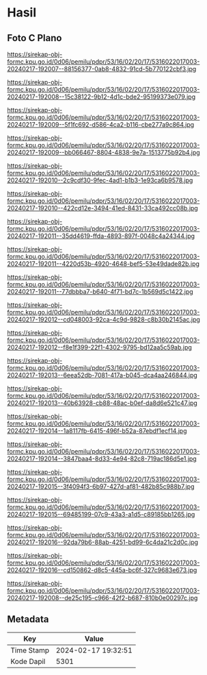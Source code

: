 # Hasil

## Foto C Plano

https://sirekap-obj-formc.kpu.go.id/0d06/pemilu/pdpr/53/16/02/20/17/5316022017003-20240217-192007--88156377-0ab8-4832-91cd-5b770122cbf3.jpg

https://sirekap-obj-formc.kpu.go.id/0d06/pemilu/pdpr/53/16/02/20/17/5316022017003-20240217-192008--15c38122-9b12-4d1c-bde2-95199373e079.jpg

https://sirekap-obj-formc.kpu.go.id/0d06/pemilu/pdpr/53/16/02/20/17/5316022017003-20240217-192009--5f1fc692-d586-4ca2-b116-cbe277a9c864.jpg

https://sirekap-obj-formc.kpu.go.id/0d06/pemilu/pdpr/53/16/02/20/17/5316022017003-20240217-192009--bb066467-8804-4838-9e7a-1513775b92b4.jpg

https://sirekap-obj-formc.kpu.go.id/0d06/pemilu/pdpr/53/16/02/20/17/5316022017003-20240217-192010--2c9cdf30-9fec-4ad1-b1b3-1e93ca6b9578.jpg

https://sirekap-obj-formc.kpu.go.id/0d06/pemilu/pdpr/53/16/02/20/17/5316022017003-20240217-192010--422cd12e-3494-41ed-8431-33ca492cc08b.jpg

https://sirekap-obj-formc.kpu.go.id/0d06/pemilu/pdpr/53/16/02/20/17/5316022017003-20240217-192011--35dd4619-ffda-4893-897f-0048c4a24344.jpg

https://sirekap-obj-formc.kpu.go.id/0d06/pemilu/pdpr/53/16/02/20/17/5316022017003-20240217-192011--4220d53b-4920-4648-bef5-53e49dade82b.jpg

https://sirekap-obj-formc.kpu.go.id/0d06/pemilu/pdpr/53/16/02/20/17/5316022017003-20240217-192011--77dbbba7-b640-4f71-bd7c-1b569d5c1422.jpg

https://sirekap-obj-formc.kpu.go.id/0d06/pemilu/pdpr/53/16/02/20/17/5316022017003-20240217-192012--cd048003-92ca-4c9d-9828-c8b30b2145ac.jpg

https://sirekap-obj-formc.kpu.go.id/0d06/pemilu/pdpr/53/16/02/20/17/5316022017003-20240217-192012--f8e1f399-22f1-4302-9795-bd12aa5c59ab.jpg

https://sirekap-obj-formc.kpu.go.id/0d06/pemilu/pdpr/53/16/02/20/17/5316022017003-20240217-192013--6eea52db-7081-417a-b045-dca4aa246844.jpg

https://sirekap-obj-formc.kpu.go.id/0d06/pemilu/pdpr/53/16/02/20/17/5316022017003-20240217-192013--40b63928-cb88-48ac-b0ef-da8d6e521c47.jpg

https://sirekap-obj-formc.kpu.go.id/0d06/pemilu/pdpr/53/16/02/20/17/5316022017003-20240217-192014--1a8117fb-6415-496f-b52a-87ebdf1ecf14.jpg

https://sirekap-obj-formc.kpu.go.id/0d06/pemilu/pdpr/53/16/02/20/17/5316022017003-20240217-192014--3847baa4-8d33-4e94-82c8-719ac186d5e1.jpg

https://sirekap-obj-formc.kpu.go.id/0d06/pemilu/pdpr/53/16/02/20/17/5316022017003-20240217-192015--3f4094f3-6b97-427d-af81-482b85c988b7.jpg

https://sirekap-obj-formc.kpu.go.id/0d06/pemilu/pdpr/53/16/02/20/17/5316022017003-20240217-192015--69485199-07c9-43a3-a1d5-c89185bb1265.jpg

https://sirekap-obj-formc.kpu.go.id/0d06/pemilu/pdpr/53/16/02/20/17/5316022017003-20240217-192016--92da79b6-88ab-4251-bd99-6c4da21c2d0c.jpg

https://sirekap-obj-formc.kpu.go.id/0d06/pemilu/pdpr/53/16/02/20/17/5316022017003-20240217-192016--cd150862-d8c5-445a-bc6f-327c9683e673.jpg

https://sirekap-obj-formc.kpu.go.id/0d06/pemilu/pdpr/53/16/02/20/17/5316022017003-20240217-192008--de25c195-c966-42f2-b687-810b0e00297c.jpg


## Metadata

| Key        | Value               |
| ---------- | ------------------- |
| Time Stamp | 2024-02-17 19:32:51 |
| Kode Dapil | 5301                |



